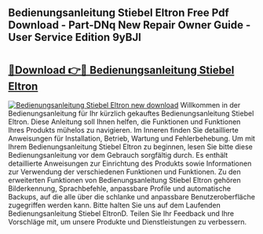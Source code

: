 ## Bedienungsanleitung Stiebel Eltron Free Pdf Download - Part-DNq New Repair Owner Guide - User Service Edition 9yBJl

# <h2><a href="http://df0zrkb.blite.top/?on=Bedienungsanleitung+Stiebel+Eltron">🔗Download 👉🔴 Bedienungsanleitung Stiebel Eltron</a></h2>

[![Bedienungsanleitung Stiebel Eltron new download](https://i.imgur.com/lujVjoI.png)](http://df0zrkb.blite.top/?on=Bedienungsanleitung+Stiebel+Eltron)
Willkommen in der Bedienungsanleitung für Ihr kürzlich gekauftes Bedienungsanleitung Stiebel Eltron. Diese Anleitung soll Ihnen helfen, die Funktionen und Funktionen Ihres Produkts mühelos zu navigieren. Im Inneren finden Sie detaillierte Anweisungen für Installation, Betrieb, Wartung und Fehlerbehebung. Um mit Ihrem Bedienungsanleitung Stiebel Eltron zu beginnen, lesen Sie bitte diese Bedienungsanleitung vor dem Gebrauch sorgfältig durch. Es enthält detaillierte Anweisungen zur Einrichtung des Produkts sowie Informationen zur Verwendung der verschiedenen Funktionen und Funktionen. Zu den erweiterten Funktionen von Bedienungsanleitung Stiebel Eltron gehören Bilderkennung, Sprachbefehle, anpassbare Profile und automatische Backups, auf die alle über die schlanke und anpassbare Benutzeroberfläche zugegriffen werden kann. Bitte halten Sie uns auf dem Laufenden Bedienungsanleitung Stiebel EltronD. Teilen Sie Ihr Feedback und Ihre Vorschläge mit, um unsere Produkte und Dienstleistungen zu verbessern.
